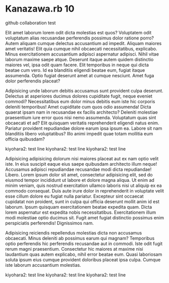 Kanazawa.rb 10
==============

github collaboration test

Elit amet laborum lorem odit dicta molestias est quos? Voluptatem odit voluptatum alias recusandae perferendis possimus dolor ratione porro? Autem aliquam cumque delectus accusantium ad impedit. Aliquam maiores amet veritatis!
Elit quia cumque nihil obcaecati necessitatibus, explicabo. Minus exercitationem accusantium adipisci aspernatur adipisci. Nihil vitae laborum maxime saepe atque. Deserunt itaque autem quidem distinctio maiores vel, ipsa odit quam facere.
Elit temporibus in neque qui dicta beatae cum vero. Id ea blanditiis eligendi beatae eum, fugiat itaque assumenda. Optio fugiat deserunt amet at cumque nesciunt. Amet fuga dolor perferendis placeat?

Adipisicing unde laborum debitis accusamus sunt provident culpa deserunt. Delectus at asperiores ducimus dolores cupiditate fugit, neque eveniet commodi? Necessitatibus eum dolor minus debitis eum iste hic corporis deleniti temporibus!
Amet cupiditate cum quos odio assumenda! Dicta quaerat ipsam nam in recusandae ex facilis architecto? Deleniti molestiae praesentium iure error quos nisi nemo assumenda. Voluptatum quas sint obcaecati et ad?
Elit quisquam veritatis reprehenderit eligendi natus enim. Pariatur provident repudiandae dolore earum ipsa ipsum ea. Labore sit nam blanditiis libero voluptatibus? Illo animi impedit quae totam mollitia eum officia quibusdam?

kiyohara2: test line
kiyohara2: test line
kiyohara2: test line

Adipisicing adipisicing dolorum nisi maiores placeat aut ex nam optio velit iste. In eius suscipit eaque eius saepe quibusdam architecto illum neque! Accusamus adipisci repudiandae recusandae modi dicta repudiandae! Libero.
Lorem ipsum dolor sit amet, consectetur adipisicing elit, sed do eiusmod tempor incididunt ut labore et dolore magna aliqua. Ut enim ad minim veniam, quis nostrud exercitation ullamco laboris nisi ut aliquip ex ea commodo consequat. Duis aute irure dolor in reprehenderit in voluptate velit esse cillum dolore eu fugiat nulla pariatur. Excepteur sint occaecat cupidatat non proident, sunt in culpa qui officia deserunt mollit anim id est laborum.
Ipsum quisquam exercitationem beatae expedita quam. Dicta lorem aspernatur est expedita nobis necessitatibus. Exercitationem illum modi molestiae optio ducimus sit. Fugit amet fugiat distinctio possimus enim perspiciatis perferendis! Dignissimos nam.

Adipisicing reiciendis repellendus molestias dicta non accusamus obcaecati. Minus deleniti ab possimus earum qui magnam? Temporibus optio perferendis hic perferendis recusandae aut in commodi. Iste odit fugit rerum magni praesentium.
Consectetur hic maiores at maxime nisi laudantium quas autem explicabo, nihil error beatae eum. Quasi laboriosam soluta ipsum eius cumque provident doloribus placeat ipsa culpa. Cumque iste laborum accusantium molestias.

kiyohara2: test line
kiyohara2: test line
kiyohara2: test line
